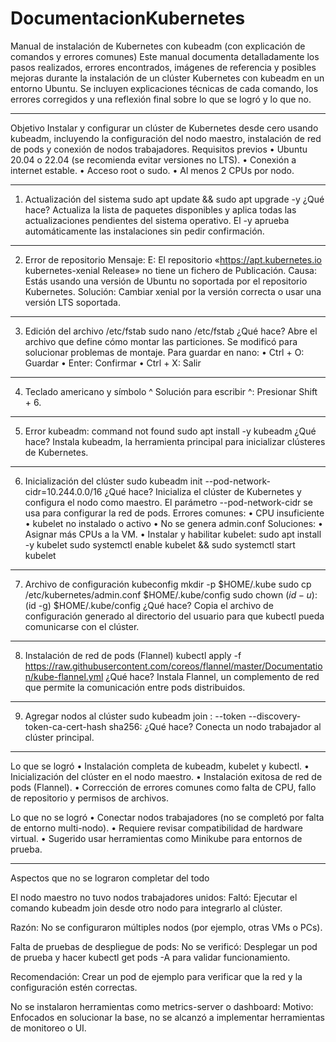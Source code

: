 # DocumentacionKubernetes
Manual de instalación de Kubernetes con kubeadm (con explicación de comandos y errores comunes)
Este manual documenta detalladamente los pasos realizados, errores encontrados, imágenes de referencia y posibles mejoras durante la instalación de un clúster Kubernetes con kubeadm en un entorno Ubuntu. Se incluyen explicaciones técnicas de cada comando, los errores corregidos y una reflexión final sobre lo que se logró y lo que no.
________________________________________
Objetivo
Instalar y configurar un clúster de Kubernetes desde cero usando kubeadm, incluyendo la configuración del nodo maestro, instalación de red de pods y conexión de nodos trabajadores.
Requisitos previos
•	Ubuntu 20.04 o 22.04 (se recomienda evitar versiones no LTS).
•	Conexión a internet estable.
•	Acceso root o sudo.
•	Al menos 2 CPUs por nodo.
________________________________________
1. Actualización del sistema
sudo apt update && sudo apt upgrade -y
¿Qué hace?
Actualiza la lista de paquetes disponibles y aplica todas las actualizaciones pendientes del sistema operativo. El -y aprueba automáticamente las instalaciones sin pedir confirmación.
________________________________________
2. Error de repositorio
Mensaje:
E: El repositorio «https://apt.kubernetes.io kubernetes-xenial Release» no tiene un fichero de Publicación.
Causa: Estás usando una versión de Ubuntu no soportada por el repositorio Kubernetes.
Solución: Cambiar xenial por la versión correcta o usar una versión LTS soportada.
________________________________________
3. Edición del archivo /etc/fstab
sudo nano /etc/fstab
¿Qué hace?
Abre el archivo que define cómo montar las particiones. Se modificó para solucionar problemas de montaje.
Para guardar en nano:
•	Ctrl + O: Guardar
•	Enter: Confirmar
•	Ctrl + X: Salir
________________________________________
4. Teclado americano y símbolo ^
Solución para escribir ^: Presionar Shift + 6.
________________________________________
5. Error kubeadm: command not found
sudo apt install -y kubeadm
¿Qué hace?
Instala kubeadm, la herramienta principal para inicializar clústeres de Kubernetes.
________________________________________
6. Inicialización del clúster
sudo kubeadm init --pod-network-cidr=10.244.0.0/16
¿Qué hace?
Inicializa el clúster de Kubernetes y configura el nodo como maestro. El parámetro --pod-network-cidr se usa para configurar la red de pods.
Errores comunes:
•	CPU insuficiente
•	kubelet no instalado o activo
•	No se genera admin.conf
Soluciones:
•	Asignar más CPUs a la VM.
•	Instalar y habilitar kubelet:
sudo apt install -y kubelet
sudo systemctl enable kubelet && sudo systemctl start kubelet
________________________________________
7. Archivo de configuración kubeconfig
mkdir -p $HOME/.kube
sudo cp /etc/kubernetes/admin.conf $HOME/.kube/config
sudo chown $(id -u):$(id -g) $HOME/.kube/config
¿Qué hace?
Copia el archivo de configuración generado al directorio del usuario para que kubectl pueda comunicarse con el clúster.
________________________________________
8. Instalación de red de pods (Flannel)
kubectl apply -f https://raw.githubusercontent.com/coreos/flannel/master/Documentation/kube-flannel.yml
¿Qué hace? Instala Flannel, un complemento de red que permite la comunicación entre pods distribuidos.
________________________________________
9. Agregar nodos al clúster
sudo kubeadm join <IP-MASTER>:<PORT> --token <TOKEN> --discovery-token-ca-cert-hash sha256:<HASH>
¿Qué hace? Conecta un nodo trabajador al clúster principal.
________________________________________
Lo que se logró
•	Instalación completa de kubeadm, kubelet y kubectl.
•	Inicialización del clúster en el nodo maestro.
•	Instalación exitosa de red de pods (Flannel).
•	Corrección de errores comunes como falta de CPU, fallo de repositorio y permisos de archivos.


Lo que no se logró 
•	Conectar nodos trabajadores (no se completó por falta de entorno multi-nodo).
•	Requiere revisar compatibilidad de hardware virtual.
•	Sugerido usar herramientas como Minikube para entornos de prueba.
________________________________________________
Aspectos que no se lograron completar del todo

 El nodo maestro no tuvo nodos trabajadores unidos:
Faltó: Ejecutar el comando kubeadm join desde otro nodo para integrarlo al clúster.

Razón: No se configuraron múltiples nodos (por ejemplo, otras VMs o PCs).

Falta de pruebas de despliegue de pods:
No se verificó: Desplegar un pod de prueba y hacer kubectl get pods -A para validar funcionamiento.

Recomendación: Crear un pod de ejemplo para verificar que la red y la configuración estén correctas.

No se instalaron herramientas como metrics-server o dashboard:
Motivo: Enfocados en solucionar la base, no se alcanzó a implementar herramientas de monitoreo o UI.
